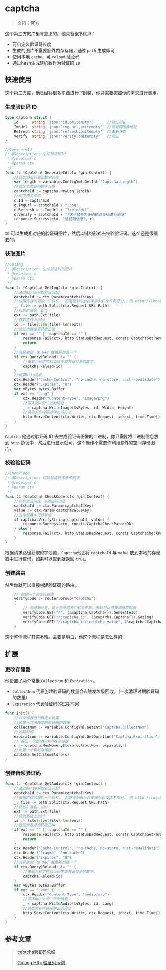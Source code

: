 # captcha

> 文档：[官方](https://github.com/dchest/captcha)

这个第三方的库挺有意思的。他具备很多优点：

* 可自定义验证码长度
* 生成的图片不需要额外内存存储，通过 `path` 生成即可
* 使用本地 `cache`，可 `reload` 验证码
* 通过hash生成随机数作为验证码 `ID`

## 快速使用

这个第三方库，他已经将很多东西进行了封装，你只需要按照你的需求进行调用。

### 生成验证码 ID

```go
type Captcha struct {
	Id      string `json:"id,omitempty"`      //验证码ID
	ImgUrl  string `json:"img_url,omitempty"` //验证码图像地址
	Refresh string `json:"refresh,omitempty"` //重新获取
	Verify  string `json:"verify,omitempty"`  //验证
}

//GenerateId
/* @Description: 生成验证码Id
 * @receiver c
 * @param ctx
 */
func (c *Captcha) GenerateId(ctx *gin.Context) {
	//获取验证码验证数字长度
	var length = variable.ConfigYml.GetInt("Captcha.Length")
	//自定义验证码数字长度
	captchaId := captcha.NewLen(length)
	//提供相关信息
	c.Id = captchaId
	c.ImgUrl = captchaId + ".png"
	c.Refresh = c.ImgUrl + "?reload=1"
	c.Verify = captchaId + "/这里替换为正确的验证码进行验证"
	response.Success(ctx, "验证码信息", c)
}
```

`ID` 可以生成相对应的验证码图片，然后以键的形式去校验验证码。这个还是很重要的。

### 获取图片

```go
//GetImg
/* @Description: 生成验证码的图片
 * @receiver c
 * @param ctx
 */
func (c *Captcha) GetImg(ctx *gin.Context) {
	//通过param获取验证码Id
	captchaId := ctx.Param(captchaIdKey)
	//根据路径的最后一个斜杠， 将路径划分为目录部分和文件名部分。 例 http://localhost:20201/captcha/  JUpvESBqAcPxvSVz5Cy9.png
	_, file := path.Split(ctx.Request.URL.Path)
	//获取扩展名 .png
	ext := path.Ext(file)
	//获取路径上的Id
	id := file[:len(file)-len(ext)]
	//验证参数是否获取正常
	if ext == "" || captchaId == "" {
		response.Fail(ctx, http.StatusBadRequest, consts.CaptchaGetParamsInvalidCode, consts.CaptchaGetParamsInvalidMsg)
		return
	}
	//当获取到 Reload 就重新加载一个
	if ctx.Query(Reload) != "" {
		//重载为给定的验证码生成并记住新的数字。
		captcha.Reload(id)
	}
	//设置http协议
	ctx.Header("Cache-Control", "no-cache, no-store, must-revalidate")
	ctx.Header("Expires", "0")
	var vBytes bytes.Buffer
	if ext == ".png" {
		ctx.Header("Content-Type", "image/png")
		//写入图片的二进制信息
		_ = captcha.WriteImage(&vBytes, id, Width, Height)
		//读取文件内容并输出的方法
		http.ServeContent(ctx.Writer, ctx.Request, id+ext, time.Time{}, bytes.NewReader(vBytes.Bytes()))
	}
}
```

`Captcha` 他通过验证码 ID 去生成验证码图像的二进制，你只需要将二进制信息放到 `http` 协议中，然后进行显示就可，这个操作不需要你利用额外的空间存储图片。

### 校验验证码

```go
//CheckCode
/* @Description: 校验验证码传来的数字
 * @receiver c
 * @param ctx
 */
func (c *Captcha) CheckCode(ctx *gin.Context) {
	//获取验证码ID 与验证码的值
	captchaId := ctx.Param(captchaIdKey)
	value := ctx.Param(captchaValueKey)
	//去存储器中进行验证
	if captcha.VerifyString(captchaId, value) {
		response.Success(ctx, consts.CaptchaCheckParamsOk)
	} else {
		response.Fail(ctx, http.StatusBadRequest, consts.CaptchaCheckParamsInvalidCode, consts.CaptchaCheckParamsInvalidMsg)
	}
}
```

根据请求路径获取的字段值，`Captcha`他会将 `captchaId` 与 `value` 放到本地的存储器中进行查询，如果可以查到就返回 `true`。

### 创建路由

然后你就可以直接创建验证码的路由。

```go
	// 创建一个验证码路由
	verifyCode := router.Group("captcha")
	{
		// 验证码业务，该业务无需专门校验参数，所以可以直接调用控制器
		verifyCode.GET("/", (&captcha.Captcha{}).GenerateId)                          //  获取验证码ID
		verifyCode.GET("/:captcha_id", (&captcha.Captcha{}).GetImg)                   // 获取图像地址
		verifyCode.GET("/:captcha_id/:captcha_value", (&captcha.Captcha{}).CheckCode) // 校验验证码
	}
```

这个整体流程其实不难。主要是明白，他这个流程是怎么样的！

## 扩展

### 更改存储器

他设置了两个常量 `CollectNum` 和 `Expiration` 。

* `CollectNum` 代表创建验证码的数量会去触发垃圾回收。（一次清理过期验证码的数量）
* `Expiration` 代表验证码的过期时间

``` go
func init() {
	//对存储器进行自定义设置
	//设置一次清理过期验证码的数量
	collectNum := variable.ConfigYml.GetInt("Captcha.CollectNum")
	//过期时间
	expiration := variable.ConfigYml.GetDuration("Captcha.Expiration")
	// 返回一个新的标准内存存储器
	s := captcha.NewMemoryStore(collectNum, expiration)
	//设置一个新的存储器
	captcha.SetCustomStore(s)
}
```

### 创建音频验证码

```go
func (c *Captcha) GetAudio(ctx *gin.Context) {
	//通过param获取验证码Id
	captchaId := ctx.Param(captchaIdKey)
	//根据路径的最后一个斜杠， 将路径划分为目录部分和文件名部分。 例 http://localhost:20201/captcha/  JUpvESBqAcPxvSVz5Cy9.wav
	_, file := path.Split(ctx.Request.URL.Path)
	//获取扩展名 .wav
	ext := path.Ext(file)
	//获取路径上的Id
	id := file[:len(file)-len(ext)]
	//验证参数是否获取正常
	if ext == "" || captchaId == "" {
		response.Fail(ctx, http.StatusBadRequest, consts.CaptchaGetParamsInvalidCode, consts.CaptchaGetParamsInvalidMsg)
		return
	}
	ctx.Header("Cache-Control", "no-cache, no-store, must-revalidate")
	ctx.Header("Pragma", "no-cache")
	ctx.Header("Expires", "0")
	//当获取到 Reload 就重新加载一个
	if ctx.Query(Reload) != "" {
		//重载为给定的验证码生成并记住新的数字。
		captcha.Reload(id)
	}
	var vBytes bytes.Buffer
	if ext == ".wav" {
		ctx.Header("Content-Type", "audio/wav")
		//写入audio的二进制信息
		_ = captcha.WriteAudio(&vBytes, id, Lang)
		//读取文件内容并输出的方法
		http.ServeContent(ctx.Writer, ctx.Request, id+ext, time.Time{}, bytes.NewReader(vBytes.Bytes()))
	}
}

```



## 参考文章

> [captcha验证码总结](https://forster.site/2017-04-20-%E9%AA%8C%E8%AF%81%E7%A0%81%E6%80%BB%E7%BB%93.html)
>
>  [Golang Http 验证码示例](https://segmentfault.com/a/1190000023703468)